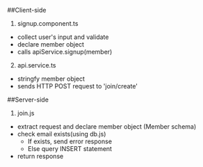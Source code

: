 ##Client-side

1. signup.component.ts 
  * collect user's input and validate
  * declare member object
  * calls apiService.signup(member)
  
2. api.service.ts
  * stringfy member object
  * sends HTTP POST request to 'join/create'

##Server-side

1. join.js
  * extract request and declare member object (Member schema)
  * check email exists(using db.js)
    * If exists, send error response
    * Else query INSERT statement
  * return response
